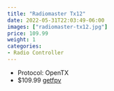 ```yaml
---
title: "Radiomaster Tx12"
date: 2022-05-31T22:03:49-06:00
images: ["radiomaster-tx12.jpg"]
price: 109.99
weight: 1
categories:
- Radio Controller
---
```


- Protocol: OpenTX
- $109.99 [getfpv](https://www.getfpv.com/radios/radio-controllers/radiomaster-tx12-multi-protocol-opentx-2-4ghz-rc-transmitter.html)

